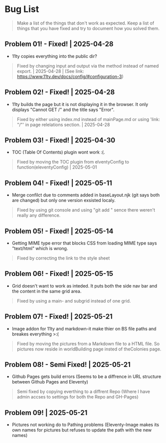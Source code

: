 # Bug List

> Make a list of the things that don't work as expected. Keep a list of things that you have fixed and try to document how you solved them.

## Problem 01! - Fixed! | 2025-04-28
  - 11ty copies everything into the public dir? 
  > Fixed by changing input and output via the method instead of named export. | 2025-04-28 | (See link: https://www.11ty.dev/docs/config/#configuration-3)
  
## Problem 02! - Fixed! | 2025-04-28
  - 11ty builds the page but it is not displaying it in the browser. It only displays "Cannot GET /" and the title says "Error".
  > Fixed by either using index.md instead of mainPage.md or using 'link: "/"' in page relelations section. | 2025-04-28

## Problem 03! - Fixed! | 2025-04-30
  - TOC (Table Of Contents) plugin wont work :(.
  > Fixed by moving the TOC plugin from elventyConfig to function(eleventyConfig) | 2025-05-01

## Problem 04! - Fixed! | 2025-05-11
  - Merge confilct due to comments added in baseLayout.njk (git says both are changed) but only one version exsisted localy.
  > Fixed by using git console and using "git add <fileNameHere>" sence there weren't really any difference.

## Problem 05! - Fixed! | 2025-05-14
  - Getting MIME type error that blocks CSS from loading MIME type says "text/html" which is wrong. 
  > Fixed by correcting the link to the style sheet

## Problem 06! - Fixed! | 2025-05-15
  - Grid doesn't want to work as inteded. It puts both the side nav bar and the content in the same grid area.
  > Fixed by using a main- and subgrid instead of one grid.

## Problem 07! - Fixed! | 2025-05-21
  - Image addon for 11ty and markdown-it make thier on BS file paths and breakes everything >:(
  > Fixed by moving the pictures from a Markdown file to a HTML file. So pictures now reside in worldBuilding page insted of theColonies page.

## Problem 08! - Semi Fixed! | 2025-05-21
  - Github Pages gets build errors (Seems to be a diffrence in URL structure between Github Pages and Eleventy)
  > Semi fixed by copying everthing to a diffrent Repo (Where I have admin accses to settings for both the Repo and GH-Pages)
  
## Problem 09! | 2025-05-21 
  - Pictures not working do to Pathing problems (Eleventy-Image makes its own names for pictures but refuses to update the path with the new names)